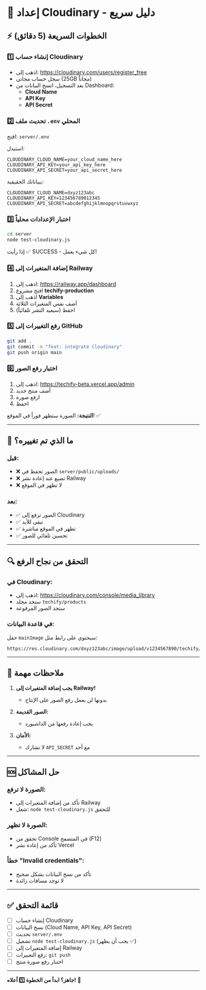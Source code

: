 # 🚀 إعداد Cloudinary - دليل سريع

## ⚡ الخطوات السريعة (5 دقائق)

### 1️⃣ إنشاء حساب Cloudinary
- اذهب إلى: https://cloudinary.com/users/register_free
- سجل حساب مجاني (25GB مجاناً)
- بعد التسجيل، انسخ البيانات من Dashboard:
  - **Cloud Name**
  - **API Key**
  - **API Secret**

### 2️⃣ تحديث ملف `.env` المحلي
افتح: `server/.env`

استبدل:
```env
CLOUDINARY_CLOUD_NAME=your_cloud_name_here
CLOUDINARY_API_KEY=your_api_key_here
CLOUDINARY_API_SECRET=your_api_secret_here
```

ببياناتك الحقيقية:
```env
CLOUDINARY_CLOUD_NAME=dxyz123abc
CLOUDINARY_API_KEY=123456789012345
CLOUDINARY_API_SECRET=abcdefghijklmnopqrstuvwxyz
```

### 3️⃣ اختبار الإعدادات محلياً
```bash
cd server
node test-cloudinary.js
```

إذا رأيت ✅ SUCCESS - كل شيء يعمل!

### 4️⃣ إضافة المتغيرات إلى Railway
1. اذهب إلى: https://railway.app/dashboard
2. افتح مشروع **techify-production**
3. اذهب إلى **Variables**
4. أضف نفس المتغيرات الثلاثة
5. احفظ (سيعيد النشر تلقائياً)

### 5️⃣ رفع التغييرات إلى GitHub
```bash
git add .
git commit -m "feat: integrate Cloudinary"
git push origin main
```

### 6️⃣ اختبار رفع الصور
1. اذهب إلى: https://techify-beta.vercel.app/admin
2. أضف منتج جديد
3. ارفع صورة
4. احفظ

**النتيجة:** الصورة ستظهر فوراً في الموقع! ✅

---

## 🎯 ما الذي تم تغييره؟

### قبل:
- ❌ الصور تحفظ في `server/public/uploads/`
- ❌ تضيع عند إعادة نشر Railway
- ❌ لا تظهر في الموقع

### بعد:
- ✅ الصور ترفع إلى Cloudinary
- ✅ تبقى للأبد
- ✅ تظهر في الموقع مباشرة
- ✅ تحسين تلقائي للصور

---

## 🔍 التحقق من نجاح الرفع

### في Cloudinary:
- اذهب إلى: https://cloudinary.com/console/media_library
- ستجد مجلد `techify/products`
- ستجد الصور المرفوعة

### في قاعدة البيانات:
حقل `mainImage` سيحتوي على رابط مثل:
```
https://res.cloudinary.com/dxyz123abc/image/upload/v1234567890/techify/products/image.jpg
```

---

## 🚨 ملاحظات مهمة

1. **يجب إضافة المتغيرات إلى Railway!**
   - بدونها لن يعمل رفع الصور على الإنتاج

2. **الصور القديمة:**
   - يجب إعادة رفعها من الداشبورد

3. **الأمان:**
   - لا تشارك `API_SECRET` مع أحد

---

## 🆘 حل المشاكل

### الصورة لا ترفع:
- تأكد من إضافة المتغيرات إلى Railway
- شغل: `node test-cloudinary.js` للتحقق

### الصورة لا تظهر:
- تحقق من Console في المتصفح (F12)
- تأكد من إعادة نشر Vercel

### خطأ "Invalid credentials":
- تأكد من نسخ البيانات بشكل صحيح
- لا توجد مسافات زائدة

---

## ✅ قائمة التحقق

- [ ] إنشاء حساب Cloudinary
- [ ] نسخ البيانات (Cloud Name, API Key, API Secret)
- [ ] تحديث `server/.env`
- [ ] تشغيل `node test-cloudinary.js` (يجب أن يظهر ✅)
- [ ] إضافة المتغيرات إلى Railway
- [ ] رفع التغييرات: `git push`
- [ ] اختبار رفع صورة منتج

---

**جاهز؟ ابدأ من الخطوة 1️⃣ أعلاه!** 🚀